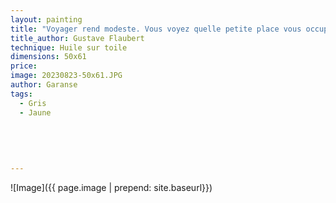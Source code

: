 ```yaml
---
layout: painting
title: "Voyager rend modeste. Vous voyez quelle petite place vous occupez dans le monde."   
title_author: Gustave Flaubert
technique: Huile sur toile
dimensions: 50x61
price: 
image: 20230823-50x61.JPG
author: Garanse
tags:
  - Gris
  - Jaune
  
 
  
  
  
---
```

![Image]({{ page.image | prepend: site.baseurl}})

